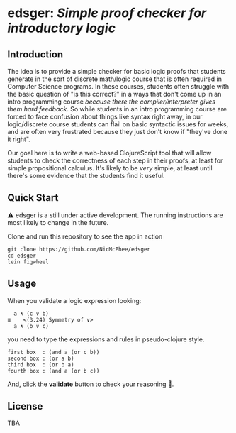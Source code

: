 edsger: _Simple proof checker for introductory logic_
=====================================================

## Introduction

The idea is to provide a simple checker for basic logic proofs that students
generate in the sort of discrete math/logic course that is often required in
Computer Science programs. In these courses, students often struggle with the
basic question of "is this correct?" in a ways that don't come up in an intro
programming course _because there the compiler/interpreter gives them hard
feedback_. So while students in an intro programming course are forced to face
confusion about things like syntax right away, in our logic/discrete course
students can flail on basic syntactic issues for weeks, and are often very
frustrated because they just don't know if "they've done it right".

Our goal here is to write a web-based ClojureScript tool that will allow
students to check the correctness of each step in their proofs, at least for
simple propositional calculus. It's likely to be _very_ simple, at least until
there's some evidence that the students find it useful.

## Quick Start

:warning: edsger is a still under active development. The running instructions are most likely to change in the future.

Clone and run this repository to see the app in action
```
git clone https://github.com/NicMcPhee/edsger
cd edsger
lein figwheel
```

## Usage

When you validate a logic expression looking:  
```
  a ∧ (c ∨ b)
≣    <(3.24) Symmetry of ∨>
  a ∧ (b ∨ c) 
```
you need to type the expressions and rules in pseudo-clojure style.
```
first box  : (and a (or c b))
second box : (or a b)
third box  : (or b a)
fourth box : (and a (or b c))
```
And, click the **validate** button to check your reasoning :100:.

## License
TBA
